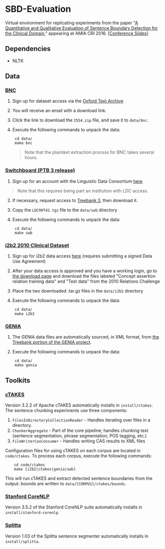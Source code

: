 # SBD-Evaluation
Virtual environment for replicating experiments from the paper "[A Quantitative and Qualitative Evaluation of Sentence Boundary Detection for the Clinical Domain](http://web.cse.ohio-state.edu/~griffisd/papers/2016-AMIA-CRI.pdf)," appearing at AMIA CRI 2016.  [[Conference Slides](http://web.cse.ohio-state.edu/~griffisd/presentations/2016-AMIA-CRI.pdf)]

## Dependencies

- NLTK

## Data

### [BNC](http://www.natcorp.ox.ac.uk/)

1. Sign up for dataset access via the [Oxford Text Archive](http://ota.ox.ac.uk/scripts/download.php?otaid=2554)
2. You will receive an email with a download link.
3. Click the link to download the `2554.zip` file, and save it to `data/bnc`.
4. Execute the following commands to unpack the data:

        cd data/
        make bnc

   > Note that the plaintext extraction process for BNC takes several hours.

### [Switchboard (PTB 3 release)](https://catalog.ldc.upenn.edu/LDC99T42)

1. Sign up for an account with the Linguistic Data Consortium [here](https://catalog.ldc.upenn.edu/signup)
  > Note that this requires being part an institution with LDC access.
2. If necessary, request access to [Treebank 3](https://catalog.ldc.upenn.edu/LDC99T42), then download it.
3. Copy the `LDC99T42.tgz` file to the `data/swb` directory
4. Execute the following commands to unpack the data:

        cd data/
        make swb

### [i2b2 2010 Clinical Dataset](https://www.i2b2.org/NLP/Relations/)

1. Sign up for i2b2 data access [here](https://www.i2b2.org/NLP/DataSets/Register.php) (requires submitting a signed Data Use Agreement)
2. After your data access is approved and you have a working login, go to [the download page](https://www.i2b2.org/NLP/DataSets/Download.php) and download the files labeled "Concept assertion relation training data" and "Test data" from the 2010 Relations Challenge
3. Place the two downloaded .tar.gz files in the `data/i2b2` directory
4. Execute the following commands to unpack the data:

        cd data/
        make i2b2

### [GENIA](http://www.geniaproject.org/)

1. The GENIA data files are automatically sourced, in XML format, from [the Treebank portion of the GENIA project](http://www.geniaproject.org/genia-corpus/treebank).
2. Execute the following commands to unpack the data:

        cd data/
        make genia

## Toolkits

### [cTAKES](http://ctakes.apache.org/)

Version 3.2.2 of Apache cTAKES automatically installs in `install/ctakes`.  The sentence chunking experiments use three components:

1. `FilesInDirectoryCollectionReader` - Handles iterating over files in a directory.
2. `ChunkerAggregate` - Part of the core pipeline; handles chunking text (sentence segmentation, phrase segmentation, POS tagging, etc.)
3. `FileWriterCasConsumer` - Handles writing CAS results to XML files

Configuration files for using cTAKES on each corpus are located in `code/ctakes`.  To process each corpus, execute the following commands:

        cd code/ctakes
        make [i2b2|ctakes|genia|swb]

This will run cTAKES and extract detected sentence boundaries from the output: bounds are written to `data/[CORPUS]/ctakes/bounds`.

### [Stanford CoreNLP](http://stanfordnlp.github.io/CoreNLP)

Version 3.5.2 of the Stanford CoreNLP suite automatically installs in `install/stanford-corenlp`.

### [Splitta](https://code.google.com/archive/p/splitta/)

Version 1.03 of the Splitta sentence segmenter automatically installs in `install/splitta`.
